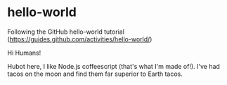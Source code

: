 # hello-world
Following the GitHub hello-world tutorial (https://guides.github.com/activities/hello-world/)

Hi Humans!

Hubot here, I like Node.js coffeescript (that's what I'm made of!).
I've had tacos on the moon and find them far superior to Earth tacos.
